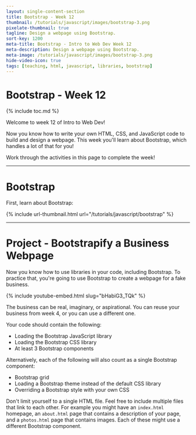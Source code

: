 ```yaml
---
layout: single-content-section
title: Bootstrap - Week 12
thumbnail: /tutorials/javascript/images/bootstrap-3.png
pixelate-thumbnail: true
tagline: Design a webpage using Bootstrap.
sort-key: 1200
meta-title: Bootstrap - Intro to Web Dev Week 12
meta-description: Design a webpage using Bootstrap.
meta-image: /tutorials/javascript/images/bootstrap-3.png
hide-video-icon: true
tags: [teaching, html, javascript, libraries, bootstrap]
---
```


# Bootstrap - Week 12

{% include toc.md %}

Welcome to week 12 of Intro to Web Dev!

Now you know how to write your own HTML, CSS, and JavaScript code to build and design a webpage. This week you'll learn about Bootstrap, which handles a lot of that for you!

Work through the activities in this page to complete the week!

---

# Bootstrap

First, learn about Bootstrap:

{% include url-thumbnail.html url="/tutorials/javascript/bootstrap" %}

---

# Project - Bootstrapify a Business Webpage

Now you know how to use libraries in your code, including Bootstrap. To practice that, you're going to use Bootstrap to create a webpage for a fake business.

{% include youtube-embed.html slug="bHabiG3_TQk" %}

The business can be real, imaginary, or aspirational. You can reuse your business from week 4, or you can use a different one.

Your code should contain the following:

- Loading the Bootstrap JavaScript library
- Loading the Bootstrap CSS library
- At least 3 Bootstrap components

Alternatively, each of the following will also count as a single Bootstrap component:

- Bootstrap grid
- Loading a Bootstrap theme instead of the default CSS library
- Overriding a Bootstrap style with your own CSS

Don't limit yourself to a single HTML file. Feel free to include multiple files that link to each other. For example you might have an `index.html` homepage, an `about.html` page that contains a description of your page, and a `photos.html` page that contains images. Each of these might use a different Bootstrap component.
